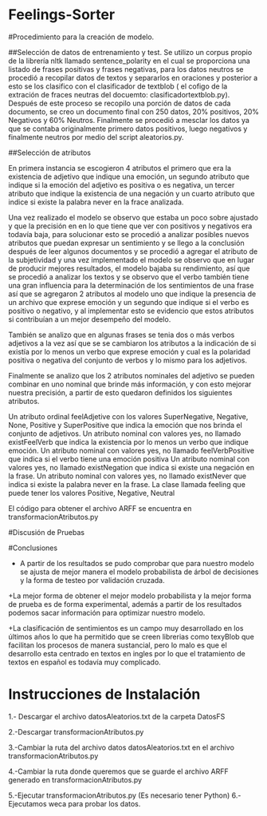 # Feelings-Sorter

#Procedimiento para la creación de modelo.

##Selección de datos de entrenamiento y test.
Se utilizo un corpus propio de la librería nltk llamado sentence_polarity en el cual se proporciona una listado de frases positivas y frases negativas, para los datos neutros se procedió a recopilar datos de textos y separarlos en oraciones y posterior a esto se los clasifico con el clasificador de textblob ( el cofigo de la extración de fraces neutras del docuemto: clasificadortextblob.py).
Después de este proceso se recopilo una porción de datos de cada documento, se creo un documento final con 250 datos, 20% positivos, 20% Negativos y 60% Neutros.
Finalmente se procedió a mesclar los datos ya que se contaba originalmente primero datos positivos, luego negativos y finalmente neutros por medio del script  aleatorios.py.   

##Selección de atributos 

En primera instancia se escogieron 4  atributos el primero que era la existencia de adjetivo que indique una emoción, un segundo atributo que indique si la emoción del adjetivo  es positiva o es negativa, un tercer atributo que indique la existencia de una negación y un cuarto atributo que indice si existe la palabra never en la frace analizada.

Una vez realizado el modelo  se observo que estaba un poco sobre ajustado y que la precisión en en lo que tiene que ver con positivos y negativos era todavía baja, para solucionar esto se procedió a analizar posibles nuevos atributos que puedan expresar un sentimiento y se llego a la conclusión después de leer  algunos documentos y se procedió a agregar el atributo de la subjetividad  y una vez implementado el modelo se observo que en lugar de producir mejores resultados, el modelo bajaba su rendimiento, así que se procedió a analizar los textos y se observo que el verbo también tiene una gran influencia para la determinación de los sentimientos de una frase así que se agregaron 2 atributos al modelo uno que indique la presencia de un archivo que exprese emoción y  un segundo que indique  si el verbo es positivo o negativo, y al implementar esto se evidencio que estos atributos si contribuían a un mejor desempeño del modelo.

También se analizo que en algunas frases se tenia dos o más verbos adjetivos a la vez  así que se se cambiaron los atributos a la indicación de si existía por lo menos un verbo que exprese emoción y cual es la polaridad positiva o negativa del conjunto de verbos y lo mismo para los adjetivos.

 Finalmente se analizo que los 2 atributos nominales del adjetivo se pueden combinar en uno nominal que brinde más información, y con esto mejorar nuestra precisión, a partir de esto quedaron definidos los siguientes atributos.

Un atributo ordinal feelAdjetive con los valores SuperNegative, Negative, None, Positive y SuperPositive que indica la emoción que nos brinda el conjunto de adjetivos.
Un atributo nominal  con valores yes, no llamado existFeelVerb que indica la existencia por lo menos un verbo que indique emoción.
Un atributo nominal con valores yes, no llamado feelVerbPositive que indica si el verbo tiene una emoción positiva
Un atributo nominal con valores yes, no llamado existNegation que indica si existe una negación en la frase.
Un atributo nominal con valores yes, no llamado existNever que indica si existe la palabra never en la frase. 
La clase llamada  feeling que puede tener los valores Positive, Negative, Neutral

El código para obtener el archivo ARFF se encuentra en transformacionAtributos.py

#Discusión de Pruebas

#Conclusiones
+ A partir de los resultados se pudo comprobar que para nuestro modelo se ajusta de mejor manera el modelo probabilista de  árbol de decisiones y la forma de testeo por validación cruzada.  

+La mejor forma de obtener el mejor modelo probabilista y la mejor forma de prueba es de forma experimental, además a partir de los resultados podemos sacar información para optimizar nuestro modelo. 

+La clasificación de sentimientos es un campo muy desarrollado en los últimos años lo que ha permitido que se creen librerias como texyBlob que facilitan los procesos de manera sustancial, pero lo malo es que el desarrollo esta centrado en textos en ingles por lo que el tratamiento de textos en español es todavía muy complicado.

# Instrucciones de Instalación 
1.- Descargar el archivo datosAleatorios.txt de la carpeta DatosFS

2.-Descargar transformacionAtributos.py

3.-Cambiar la ruta del archivo datos datosAleatorios.txt en el archivo transformacionAtributos.py

4.-Cambiar la ruta donde queremos que se guarde el archivo ARFF generado en  transformacionAtributos.py

5.-Ejecutar  transformacionAtributos.py (Es necesario tener Python)
6.-Ejecutamos weca para probar los datos.

